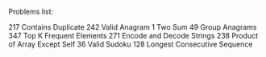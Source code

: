 Problems list:

217 Contains Duplicate
242 Valid Anagram
1 Two Sum
49 Group Anagrams
347 Top K Frequent Elements
271 Encode and Decode Strings
238 Product of Array Except Self
36 Valid Sudoku
128 Longest Consecutive Sequence